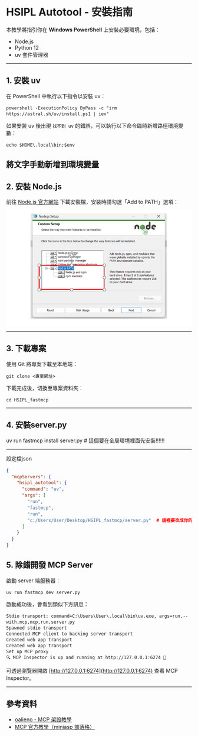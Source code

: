# HSIPL Autotool - 安裝指南

本教學將指引你在 **Windows PowerShell** 上安裝必要環境，包括：

- Node.js
- Python 12
- uv 套件管理器

---

## 1. 安裝 uv

在 PowerShell 中執行以下指令以安裝 uv：

```shell
powershell -ExecutionPolicy ByPass -c "irm https://astral.sh/uv/install.ps1 | iex"
```

如果安裝 uv 後出現 `找不到 uv` 的錯誤，可以執行以下命令臨時新增路徑環境變數：

```shell
echo $HOME\.local\bin;$env
```
將文字手動新增到環境變量
---

## 2. 安裝 Node.js

前往 [Node.js 官方網站](https://nodejs.org/en) 下載安裝檔，安裝時請勾選「Add to PATH」選項：

![Node.js 安裝畫面](./pic/nodejs_install.png)

---



## 3. 下載專案

使用 Git 將專案下載至本地端：

```shell
git clone <專案網址>
```

下載完成後，切換至專案資料夾：

```shell
cd HSIPL_fastmcp
```

---

## 4. 安裝server.py

uv run fastmcp install server.py  # 這個要在全局環境裡面先安裝!!!!!!

---
設定檔json
```json
{
  "mcpServers": {
    "hsipl_autotool": {
      "command": "uv",
      "args": [
        "run",
        "fastmcp",
        "run",
        "c:/Users/User/Desktop/HSIPL_fastmcp/server.py"  # 這裡要改成你的專案路徑
      ]
    }
  }
}


```





## 5. 除錯開發 MCP Server

啟動 server 端服務器：

```shell
uv run fastmcp dev server.py
```

啟動成功後，會看到類似下方訊息：

```
Stdio transport: command=C:\Users\User\.local\bin\uv.exe, args=run,--with,mcp,mcp,run,server.py
Spawned stdio transport
Connected MCP client to backing server transport
Created web app transport
Created web app transport
Set up MCP proxy
🔍 MCP Inspector is up and running at http://127.0.0.1:6274 🚀
```

可透過瀏覽器開啟 [http://127.0.0.1:6274](http://127.0.0.1:6274) 查看 MCP Inspector。

---



## 參考資料

- [oalieno - MCP 架設教學](https://oalieno.tw/posts/mcp)
- [MCP 官方教學（miniasp 部落格）](https://blog.miniasp.com/post/2025/04/01/Write-your-own-MCP-server-using-uv-and-Python?full=1&fbclid=IwZXh0bgNhZW0CMTEAAR5BtEA-3IpXHd7eI9290Bu_P-TOSgAhOUnEfg1-uOfewPD7xgx1jBPaJdMMWQ_aem_IO-VzLI0yv-h0O69sOEvqg)

